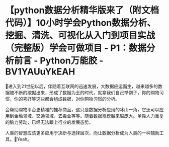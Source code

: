 # 【python数据分析精华版来了（附文档代码）】10小时学会Python数据分析、挖掘、清洗、可视化从入门到项目实战（完整版）学会可做项目 - P1：数据分析前言 - Python万能胶 - BV1YAUuYkEAH

🎼进入到21世纪以后，伴随着互联网的迅速发展，大数据应运而生，越来越多的数据被不断的挖掘出来，形成了数据为王的时代，就拿我们自己举例子，你的购物习惯，你的喜好等这些都会组成数据，对你购物习惯的分析。

会帮助购物平台更精准的推荐商品，这只是数据分析应用的冰山一角，它还可以应用到金融领域、交通领域，去毒业等等。随着数据规模越来越庞大。单靠人力重复的脑力劳动，已经无法跟上行业的发展态势。

人类的智慧应该更多应用于决断与选择层次，而让数据分析成为人类的一种辅助工具。🎼Yeah。